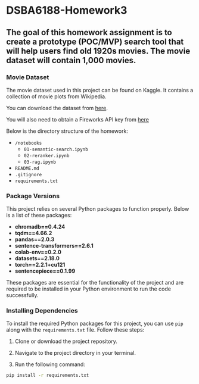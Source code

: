 # DSBA6188-Homework3

## The goal of this homework assignment is to create a prototype (POC/MVP) search tool that will help users find old 1920s movies. The movie dataset will contain 1,000 movies. 

### Movie Dataset
The movie dataset used in this project can be found on Kaggle. It contains a collection of movie plots from Wikipedia.

You can download the dataset from [here](https://www.kaggle.com/datasets/jrobischon/wikipedia-movie-plots?resource=download).

You will also need to obtain a Fireworks API key from [here](https://fireworks.ai/)

Below is the directory structure of the homework:
- `/notebooks`
  - `01-semantic-search.ipynb`
  - `02-reranker.ipynb`
  - `03-rag.ipynb`
- `README.md`
- `.gitignore`
- `requirements.txt`

### Package Versions

This project relies on several Python packages to function properly. Below is a list of these packages:

- **chromadb==0.4.24**
- **tqdm==4.66.2**
- **pandas==2.0.3**
- **sentence-transformers==2.6.1**
- **colab-env==0.2.0**
- **datasets==2.18.0**
- **torch==2.2.1+cu121**
- **sentencepiece==0.1.99**

These packages are essential for the functionality of the project and are required to be installed in your Python environment to run the code successfully.

### Installing Dependencies

To install the required Python packages for this project, you can use `pip` along with the `requirements.txt` file. Follow these steps:

1. Clone or download the project repository.

2. Navigate to the project directory in your terminal.

3. Run the following command:

```bash
pip install -r requirements.txt


